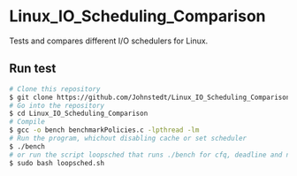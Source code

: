 # Linux_IO_Scheduling_Comparison
Tests and compares different I/O schedulers for Linux.

## Run test

```bash
# Clone this repository
$ git clone https://github.com/Johnstedt/Linux_IO_Scheduling_Comparison.git
# Go into the repository
$ cd Linux_IO_Scheduling_Comparison
# Compile
$ gcc -o bench benchmarkPolicies.c -lpthread -lm
# Run the program, whichout disabling cache or set scheduler
$ ./bench
# or run the script loopsched that runs ./bench for cfq, deadline and noop
$ sudo bash loopsched.sh

```

